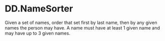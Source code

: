 # DD.NameSorter
Given a set of names, order that set first by last name, then by any given names the person may have. A name must have at least 1 given name  and may have up to 3 given names.
